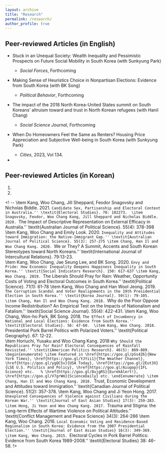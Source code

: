 ```yaml
---
layout: archive
title: "Research"
permalink: /research/
author_profile: true
---
```


## Peer-reviewed Articles (in English)

* Stuck in an Unequal Society: Wealth Inequality and Pessimistic Prospects on Future Social Mobility in South Korea (with Sunkyung Park)
  - *Social Forces*, Forthcoming
* Making Sense of Heuristics Choice in Nonpartisan Elections: Evidence from South Korea (with BK Song)
  -  *Political Behavior*, Forthcoming 
* The impact of the 2018 North Korea-United States summit on South Koreans’ altruism toward and trust in North Korean refugees (with Hanil Chang)
  - *Social Science Journal*, Forthcoming 
* When Do Homeowners Feel the Same as Renters? Housing Price Appreciation and Subjective Well-being in South Korea (with Sunkyung Park)
  - *Cities*, 2023, Vol 134. 
  
*  

## Peer-reviewed Articles (in Korean)

1. 
2. 


<! -- 
  \item Kang, Woo Chang, Jill Sheppard, Feodor Snagovsky and Nicholas Biddle. 2021. ``Candidate Sex, Partisanship and Electoral Context in Australia.'' \textit{Electoral Studies}. 70: 102273. 
  \item Snagovsky, Feodor, Woo Chang Kang, Jill Sheppard and Nicholas Biddle. 2020. ``The Impact of Descriptive Representation on External Efficacy in Australia.'' \textit{Australian Journal of Political Science}. 55(4): 378-398
  \item Kang, Woo Chang and Emily Look. 2020. ``Inequality and Attitudes toward Immigration: the Native-Immigrant Gap.'' \textit{Australian Journal of Political Science}. 55(3): 257-275
  \item Chang, Han Il and Woo Chang Kang. 2020. ``We or They? A Summit, Accents and South Korean Stereotypes toward North Koreans.'' \textit{International Journal of Intercultural Relations}. 79:13-23.  
  \item Kang, Woo Chang, Jae Seung Lee, and BK Song. 2020. ``Envy and Pride: How Economic Inequality Deepens Happiness Inequality in South Korea.'' \textit{Social Indicators Research}. 150: 617-637
  \item Kang, Woo Chang. 2019. ``The Liberals Should Pray for Rain: Weather, Opportunity Costs of Voting and Electoral Outcomes in South Korea.'' \textit{Political Science}. 71(1): 61-78
  \item Kang, Woo Chang and Han Wool Jeong. 2019. ``The Corruption Scandal and Voter Realignments in the 19th Presidential Election in South Korea.'' \textit{Korea Journal}. 59(1): 79-105. 
  \item Chang, Han Il and Woo Chang Kang. 2018. ``Why do the Poor Oppose Income Redistribution? An Empirical Test on the Impacts of Nationalism and Fatalism.'' \textit{Social Science Journal}. 55(4): 422-431. 
  \item Kang, Woo Chang, Won-ho Park, BK Song. 2018. ``The Effect of Incumbency in National and Local Elections: Evidence from South Korea.'' \textit{Electoral Studies}. 56: 47-60. 
  \item Kang, Woo Chang. 2018. ``Presidential Pork Barrel Politics with Polarized Voters.'' \textit{Political Geography}. 67: 12-22.  
  \item Horiuchi, Yusaku and Woo Chang Kang. 2018 ``Why Should the Republicans Pray for Rain? Electoral Consequences of Rainfall Revisited.'' \textit{American Politics Research}. 46(5): 869-889. 
  \begin{enumerate}
    \item Featured in \href{https://goo.gl/pSs4Z6}{New York Times}, \href{https://goo.gl/YJYii1}{The Weather Channel}, \href{https://goo.gl/ygQC5v}{USA Today}, \href{https://goo.gl/2Eut3X}{LSE U.S. Politics and Policy}, \href{https://goo.gl/Aiugop}{IFL Science} etc.  
    % \href{https://goo.gl/8ujgRS}{EurekAlert!}, \href{https://goo.gl/V7grWm}{ScienceDaily} etc.
  \end{enumerate}
  \item Chang, Han Il and Woo Chang Kang. 2018. ``Trust, Economic Development and Attitudes toward Immigration.'' \textit{Canadian Journal of Political Science}. 51(2): 357-378. 
  \item Kang, Woo Chang and Ji Yeon Hong. 2017. ``Unexplored Consequences of Violence against Civilians during the Korean War.'' \textit{Journal of East Asian Studies} 17(3): 259-283. 
  \item Hong, Ji Yeon and Woo Chang Kang. 2017. ``Trauma and Stigma: the Long-term Effects of Wartime Violence on Political Attitudes.'' \textit{Conflict Management and Peace Science} 34(3): 264-286
  \item Kang, Woo Chang. 2016. ``Local Economic Voting and Residence-Based Regionalism in South Korea: Evidence from the 2007 Presidential Election.'' \textit{Journal of East Asian Studies} 16(3): 349-369. 
  \item Kang, Woo Chang. 2015. ``Electoral Cycles in Pork Barrel Politics: Evidence from South Korea 1989-2008.'' \textit{Electoral Studies} 38: 46-58. 
!> 


